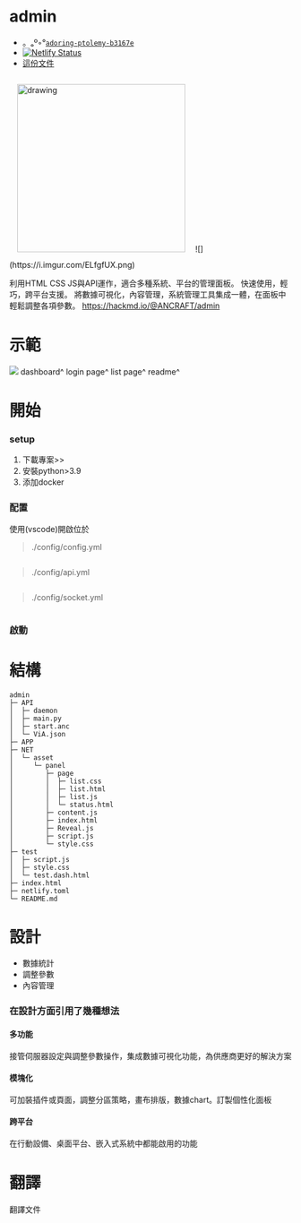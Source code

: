 # admin #

- 。ₒº◦°[`adoring-ptolemy-b3167e`](http://net.netlify.app)
- [![Netlify Status](https://api.netlify.com/api/v1/badges/aed0736c-40f7-41bf-afe6-4a23a6788dd2/deploy-status)](https://app.netlify.com/sites/net/deploys)
- [這份文件](http://net.netlify.app/readme.md)

<img src="https://i.imgur.com/qwnfFoe.png" alt="drawing" width="300" style="padding:1em;"/>
![](https://i.imgur.com/ELfgfUX.png)

利用HTML CSS JS與API運作，適合多種系統、平台的管理面板。
快速使用，輕巧，跨平台支援。
將數據可視化，內容管理，系統管理工具集成一體，在面板中輕鬆調整各項參數。
https://hackmd.io/@ANCRAFT/admin




# 示範 #
![](https://i.imgur.com/qPMhcY3.png)
dashboard^
login page^
list page^
readme^


# 開始 #
### setup ###
1. 下載專案>>
2. 安裝python>3.9
3. 添加docker

### 配置 ###
使用(vscode)開啟位於
> ./config/config.yml
```

```
> ./config/api.yml
```

```
> ./config/socket.yml
```

```
### 啟動 ###



# 結構 #
```bash=
admin                       
├─ API                      
│  ├─ daemon                
│  ├─ main.py               
│  ├─ start.anc             
│  └─ ViA.json              
├─ APP                      
├─ NET                      
│  └─ asset                 
│     └─ panel              
│        ├─ page            
│        │  ├─ list.css     
│        │  ├─ list.html    
│        │  ├─ list.js      
│        │  └─ status.html  
│        ├─ content.js      
│        ├─ index.html      
│        ├─ Reveal.js       
│        ├─ script.js       
│        └─ style.css       
├─ test                     
│  ├─ script.js             
│  ├─ style.css             
│  └─ test.dash.html        
├─ index.html               
├─ netlify.toml             
└─ README.md                

```


# 設計 #

 * 數據統計
 * 調整參數
 * 內容管理
 
### 在設計方面引用了幾種想法 ###

#### 多功能 ####

接管伺服器設定與調整參數操作，集成數據可視化功能，為供應商更好的解決方案

#### 模塊化 ####

可加裝插件或頁面，調整分區策略，畫布排版，數據chart。訂製個性化面板

#### 跨平台 ####

在行動設備、桌面平台、嵌入式系統中都能啟用的功能


# 翻譯 #
翻譯文件
